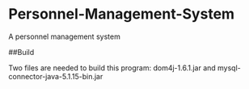 # Personnel-Management-System
A personnel management system

##Build

Two files are needed to build this program:
dom4j-1.6.1.jar and mysql-connector-java-5.1.15-bin.jar
